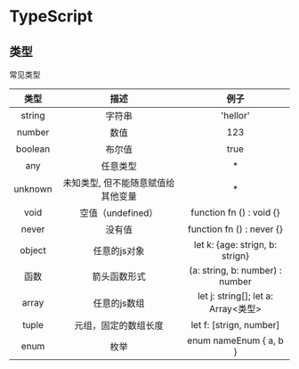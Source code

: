 # TypeScript 

## 类型

常见类型

| 类型   | 描述 | 例子 | 
| :---: | :---: | :---: | 
| string   | 字符串 |  'hellor' | 
| number   | 数值 |  123 | 
| boolean   | 布尔值 |  true | 
| any   | 任意类型 |  * | 
| unknown   | 未知类型, 但不能随意赋值给其他变量 |  * | 
| void   | 空值（undefined） |  function fn () : void {} | 
| never   | 没有值 |  function fn () : never {} | 
| object   | 任意的js对象 |  let k: {age: strign, b: strign} | 
| 函数   | 箭头函数形式 |  (a: string, b: number) : number | 
| array   |  任意的js数组 |  let j: string[]; let a: Array<类型> | 
| tuple   |  元组，固定的数组长度 | let f: [strign, number] |
| enum   |  枚举 | enum nameEnum { a, b } |